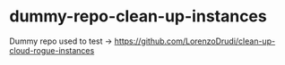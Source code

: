# dummy-repo-clean-up-instances
Dummy repo used to test -> https://github.com/LorenzoDrudi/clean-up-cloud-rogue-instances
